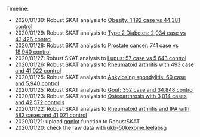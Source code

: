 Timeline:
* 2020/01/30: Robust SKAT analysis to [Obesity: 1,192 case vs 44,381 control](extdata/obesity/)
* 2020/01/29: Robust SKAT analysis to [Type 2 Diabetes: 2,034 case vs 43,426 control](extdata/T2D/)
* 2020/01/28: Robust SKAT analysis to [Prostate cancer: 741 case vs 18,940 control](extdata/prostatecancer/)
* 2020/01/27: Robust SKAT analysis to [Lupus: 57 case vs 5,643 control](extdata/SLE/)
* 2020/01/26: Robust SKAT analysis to [Rheumatoid arthritis with  493 case and 41,022 control](extdata/RA/)
* 2020/01/25: Robust SKAT analysis to [Ankylosing spondylitis: 60 case and 5,940 control](extdata/AS/)
* 2020/01/25: Robust SKAT analysis to [Gout: 352 case and 34,848 control](extdata/Gout/)
* 2020/01/23: Robust SKAT analysis to [Osteoarthrosis with 3,014 cases and 42,572 controls](extdata/OA/)
* 2020/01/22: Robust SKAT analysis to [Rheumatoid arthritis and IPA with 582 cases and 41,021 control](extdata/RA-IPA/)
* 2020/01/21: upload [qqplot](./R/qqplot.R) function to RobustSKAT
* 2020/01/20: check the raw data with [ukb-50kexome.leelabsg](http://ukb-50kexome.leelabsg.org/pheno/695.4)
